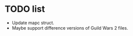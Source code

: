 TODO list
=========

* Update mapc struct.
* Maybe support difference versions of Guild Wars 2 files.
